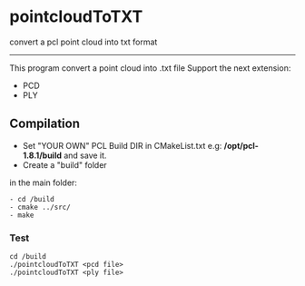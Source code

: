 # pointcloudToTXT
convert a pcl point cloud into txt format

----------------------
This program convert a point cloud into .txt file
Support the next extension:

* PCD 
* PLY 

## Compilation
* Set "YOUR OWN" PCL Build DIR in CMakeList.txt e.g: **/opt/pcl-1.8.1/build** and save it.
* Create a "build" folder

in the main folder:

	- cd /build  
	- cmake ../src/
    - make
       
        	 
### Test

	cd /build
	./pointcloudToTXT <pcd file> 
  	./pointcloudToTXT <ply file> 

  



